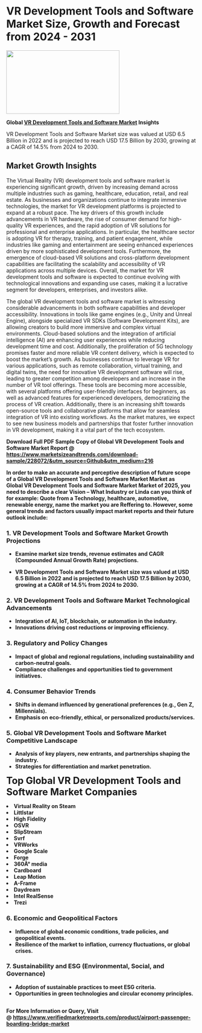 <H1>VR Development Tools and Software Market Size, Growth and Forecast from 2024 - 2031</H1><img class="aligncenter size-medium wp-image-584254" src="https://thirdeyenews.in/wp-content/uploads/2024/09/Global-Market-Research-300x168.jpeg" alt="" width="300" height="168" /><p><strong>Global&nbsp;<a href="https://www.marketsizeandtrends.com/download-sample/228072/&amp;utm_source=Github&utm_medium=216">VR Development Tools and Software Market</a> Insights</strong></p><p>VR Development Tools and Software Market size was valued at USD 6.5 Billion in 2022 and is projected to reach USD 17.5 Billion by 2030, growing at a CAGR of 14.5% from 2024 to 2030.</p><p><h2>Market Growth Insights</h2> <p>The Virtual Reality (VR) development tools and software market is experiencing significant growth, driven by increasing demand across multiple industries such as gaming, healthcare, education, retail, and real estate. As businesses and organizations continue to integrate immersive technologies, the market for VR development platforms is projected to expand at a robust pace. The key drivers of this growth include advancements in VR hardware, the rise of consumer demand for high-quality VR experiences, and the rapid adoption of VR solutions for professional and enterprise applications. In particular, the healthcare sector is adopting VR for therapy, training, and patient engagement, while industries like gaming and entertainment are seeing enhanced experiences driven by more sophisticated development tools. Furthermore, the emergence of cloud-based VR solutions and cross-platform development capabilities are facilitating the scalability and accessibility of VR applications across multiple devices. Overall, the market for VR development tools and software is expected to continue evolving with technological innovations and expanding use cases, making it a lucrative segment for developers, enterprises, and investors alike.</p> <p><strong></strong></p> <p>The global VR development tools and software market is witnessing considerable advancements in both software capabilities and developer accessibility. Innovations in tools like game engines (e.g., Unity and Unreal Engine), alongside specialized VR SDKs (Software Development Kits), are allowing creators to build more immersive and complex virtual environments. Cloud-based solutions and the integration of artificial intelligence (AI) are enhancing user experiences while reducing development time and cost. Additionally, the proliferation of 5G technology promises faster and more reliable VR content delivery, which is expected to boost the market’s growth. As businesses continue to leverage VR for various applications, such as remote collaboration, virtual training, and digital twins, the need for innovative VR development software will rise, leading to greater competition among developers and an increase in the number of VR tool offerings. These tools are becoming more accessible, with several platforms offering user-friendly interfaces for beginners, as well as advanced features for experienced developers, democratizing the process of VR creation. Additionally, there is an increasing shift towards open-source tools and collaborative platforms that allow for seamless integration of VR into existing workflows. As the market matures, we expect to see new business models and partnerships that foster further innovation in VR development, making it a vital part of the tech ecosystem. <p><strong></p><p><span class=""><strong>Download Full PDF Sample Copy of Global VR Development Tools and Software Market Report</strong> @ <a href="https://www.marketsizeandtrends.com/download-sample/228072/&amp;utm_source=Github&utm_medium=216" target="_blank">https://www.marketsizeandtrends.com/download-sample/228072/&amp;utm_source=Github&utm_medium=216</a></span></p><p>In order to make an accurate and perceptive description of future scope of a Global&nbsp;VR Development Tools and Software Market Market as Global&nbsp;VR Development Tools and Software Market Market of 2025, you need to describe a clear Vision &ndash; What Industry or Linda can you think of for example: Quote from a Technology, healthcare, automotive, renewable energy, name the market you are Reffering to. However, some general trends and factors usually impact market reports and their future outlook include:</p><h3>1.&nbsp;<strong>VR Development Tools and Software Market Growth Projections</strong></h3><ul><li>Examine market size trends, revenue estimates and CAGR (Compounded Annual Growth Rate) projections.</li><li><p>VR Development Tools and Software Market size was valued at USD 6.5 Billion in 2022 and is projected to reach USD 17.5 Billion by 2030, growing at a CAGR of 14.5% from 2024 to 2030.</p></li></ul><h3>2.&nbsp;<strong>VR Development Tools and Software Market Technological Advancements</strong></h3><ul><li>Integration of AI, IoT, blockchain, or automation in the industry.</li><li>Innovations driving cost reductions or improving efficiency.</li></ul><h3>3.&nbsp;<strong>Regulatory and Policy Changes</strong></h3><ul><li>Impact of global and regional regulations, including sustainability and carbon-neutral goals.</li><li>Compliance challenges and opportunities tied to government initiatives.</li></ul><h3>4.&nbsp;<strong>Consumer Behavior Trends</strong></h3><ul><li>Shifts in demand influenced by generational preferences (e.g., Gen Z, Millennials).</li><li>Emphasis on eco-friendly, ethical, or personalized products/services.</li></ul><h3>5.&nbsp;<strong>Global VR Development Tools and Software Market Competitive Landscape</strong></h3><ul><li>Analysis of key players, new entrants, and partnerships shaping the industry.</li><li>Strategies for differentiation and market penetration.</li></ul><p data-pm-slice="1 1 []"><span style="color: inherit; font-family: inherit; font-size: 25px;">Top Global VR Development Tools and Software Market Companies</span></p><div class="" data-test-id=""><p><li>Virtual Reality on Steam</li><li> Littlstar</li><li> High Fidelity</li><li> OSVR</li><li> SlipStream</li><li> Svrf</li><li> VRWorks</li><li> Google Scale</li><li> Forge</li><li> 360Â° media</li><li> Cardboard</li><li> Leap Motion</li><li> A-Frame</li><li> Daydream</li><li> Intel RealSense</li><li> Trezi</li></p></div><h3>6.&nbsp;<strong>Economic and Geopolitical Factors</strong></h3><ul><li>Influence of global economic conditions, trade policies, and geopolitical events.</li><li>Resilience of the market to inflation, currency fluctuations, or global crises.</li></ul><h3>7.&nbsp;<strong>Sustainability and ESG (Environmental, Social, and Governance)</strong></h3><ul><li>Adoption of sustainable practices to meet ESG criteria.</li><li>Opportunities in green technologies and circular economy principles.</li></ul><h2><strong style="font-size: 14px;">For More Information or Query, Visit @&nbsp;</strong><a style="background-color: #ffffff; font-size: 14px;" href="https://www.marketsizeandtrends.com/report/vr-development-tools-and-software-market/" target="_blank">https://www.verifiedmarketreports.com/product/airport-passenger-boarding-bridge-market</a></h2>

